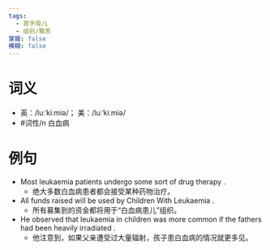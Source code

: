 ```yaml
---
tags:
  - 首字母/L
  - 级别/雅思
掌握: false
模糊: false
---
```

# 词义
- 英：/luːˈkiːmiə/； 美：/luːˈkiːmiə/
- #词性/n  白血病
# 例句
- Most leukaemia patients undergo some sort of drug therapy .
	- 绝大多数白血病患者都会接受某种药物治疗。
- All funds raised will be used by Children With Leukaemia .
	- 所有募集到的资金都将用于“白血病患儿”组织。
- He observed that leukaemia in children was more common if the fathers had been heavily irradiated .
	- 他注意到，如果父亲遭受过大量辐射，孩子患白血病的情况就更多见。
